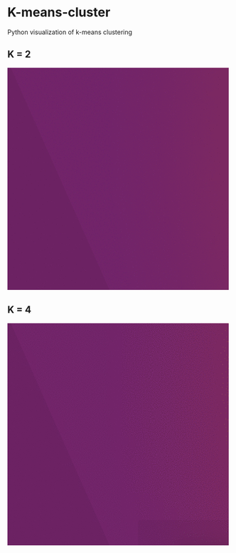 # K-means-cluster
Python visualization of k-means clustering

## K = 2
![picture of k=2](demo_2.gif)

## K = 4
![picture of k=4](demo_4.gif)
